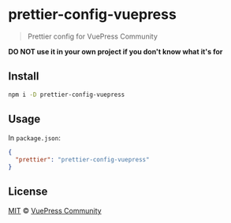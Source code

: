 # prettier-config-vuepress

> Prettier config for VuePress Community

**DO NOT use it in your own project if you don't know what it's for**

## Install

```sh
npm i -D prettier-config-vuepress
```

## Usage

In `package.json`:

```json
{
  "prettier": "prettier-config-vuepress"
}
```

## License

[MIT](https://github.com/vuepress/configs/blob/master/LICENSE) &copy; [VuePress Community](https://github.com/vuepress)
